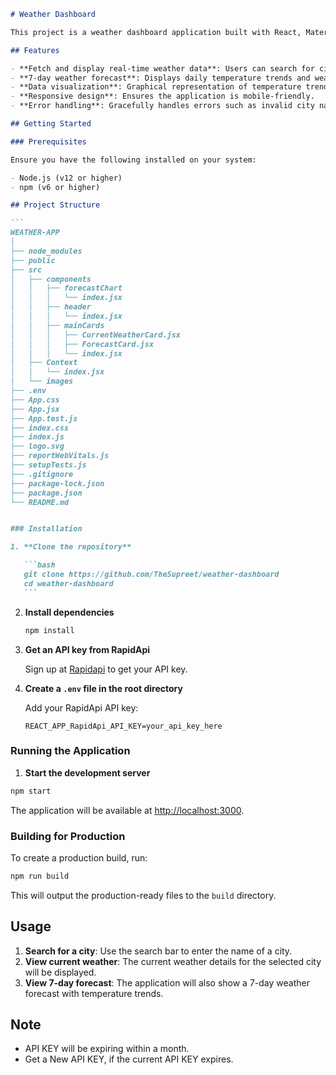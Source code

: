 ````markdown
# Weather Dashboard

This project is a weather dashboard application built with React, Material-UI, and Recharts. It fetches real-time weather data from RapiApi and displays the current weather and a 7-day forecast for various cities. The application also features a responsive design to ensure usability on different devices.

## Features

- **Fetch and display real-time weather data**: Users can search for cities and view current weather conditions.
- **7-day weather forecast**: Displays daily temperature trends and weather conditions.
- **Data visualization**: Graphical representation of temperature trends using Recharts.
- **Responsive design**: Ensures the application is mobile-friendly.
- **Error handling**: Gracefully handles errors such as invalid city names.

## Getting Started

### Prerequisites

Ensure you have the following installed on your system:

- Node.js (v12 or higher)
- npm (v6 or higher)

## Project Structure

```
WEATHER-APP
│
├── node_modules
├── public
├── src
│   ├── components
│   │   ├── forecastChart
│   │   │   └── index.jsx
│   │   ├── header
│   │   │   └── index.jsx
│   │   ├── mainCards
│   │   │   ├── CurrentWeatherCard.jsx
│   │   │   ├── ForecastCard.jsx
│   │   │   └── index.jsx
│   ├── Context
│   │   └── index.jsx
│   └── images
├── .env
├── App.css
├── App.jsx
├── App.test.js
├── index.css
├── index.js
├── logo.svg
├── reportWebVitals.js
├── setupTests.js
├── .gitignore
├── package-lock.json
├── package.json
└── README.md


### Installation

1. **Clone the repository**

   ```bash
   git clone https://github.com/TheSupreet/weather-dashboard
   cd weather-dashboard
   ```
````

2. **Install dependencies**

   ```bash
   npm install
   ```

3. **Get an API key from RapidApi**

   Sign up at [Rapidapi](https://rapidapi.com/hub) to get your API key.

4. **Create a `.env` file in the root directory**

   Add your RapidApi API key:

   ```plaintext
   REACT_APP_RapidApi_API_KEY=your_api_key_here
   ```

### Running the Application

1. **Start the development server**

```bash
npm start
```

The application will be available at [http://localhost:3000](http://localhost:3000).

### Building for Production

To create a production build, run:

```bash
npm run build
```

This will output the production-ready files to the `build` directory.


## Usage

1. **Search for a city**: Use the search bar to enter the name of a city.
2. **View current weather**: The current weather details for the selected city will be displayed.
3. **View 7-day forecast**: The application will also show a 7-day weather forecast with temperature trends.

## Note

- API KEY will be expiring within a month.
- Get a New API KEY, if the current API KEY expires.

```
